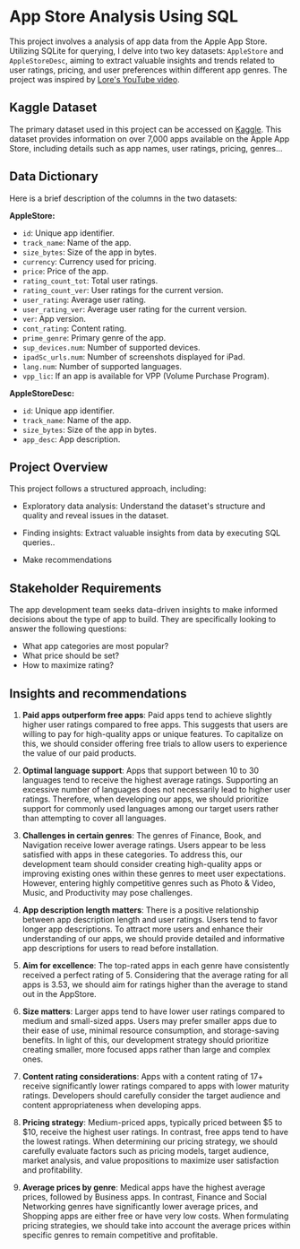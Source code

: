 # App Store Analysis Using SQL

This project involves a analysis of app data from the Apple App Store. Utilizing SQLite for querying, I delve into two key datasets: `AppleStore` and `AppleStoreDesc`, aiming to extract valuable insights and trends related to user ratings, pricing, and user preferences within different app genres. The project was inspired by [Lore's YouTube video](https://www.youtube.com/watch?v=EKOWoInn46A&t=754s).

## Kaggle Dataset

The primary dataset used in this project can be accessed on [Kaggle](https://www.kaggle.com/datasets/ramamet4/app-store-apple-data-set-10k-apps). This dataset provides information on over 7,000 apps available on the Apple App Store, including details such as app names, user ratings, pricing, genres...

## Data Dictionary

Here is a brief description of the columns in the two datasets:

**AppleStore:**

- `id`: Unique app identifier.
- `track_name`: Name of the app.
- `size_bytes`: Size of the app in bytes.
- `currency`: Currency used for pricing.
- `price`: Price of the app.
- `rating_count_tot`: Total user ratings.
- `rating_count_ver`: User ratings for the current version.
- `user_rating`: Average user rating.
- `user_rating_ver`: Average user rating for the current version.
- `ver`: App version.
- `cont_rating`: Content rating.
- `prime_genre`: Primary genre of the app.
- `sup_devices.num`: Number of supported devices.
- `ipadSc_urls.num`: Number of screenshots displayed for iPad.
- `lang.num`: Number of supported languages.
- `vpp_lic`: If an app is available for VPP (Volume Purchase Program).

**AppleStoreDesc:**

- `id`: Unique app identifier.
- `track_name`: Name of the app.
- `size_bytes`: Size of the app in bytes.
- `app_desc`: App description.

## Project Overview
This project follows a structured approach, including:

- Exploratory data analysis: Understand the dataset's structure and quality and reveal issues in the dataset.

- Finding insights: Extract valuable insights from data by executing SQL queries..

- Make recommendations

## Stakeholder Requirements
The app development team seeks data-driven insights to make informed decisions about the type of app to build. They are specifically looking to answer the following questions:
- What app categories are most popular?
- What price should be set?
- How to maximize rating?

## Insights and recommendations

1. **Paid apps outperform free apps**: 
Paid apps tend to achieve slightly higher user ratings compared to free apps. This suggests that users are willing to pay for high-quality apps or unique features. To capitalize on this, we should consider offering free trials to allow users to experience the value of our paid products.

2. **Optimal language support**: 
Apps that support between 10 to 30 languages tend to receive the highest average ratings. Supporting an excessive number of languages does not necessarily lead to higher user ratings. Therefore, when developing our apps, we should prioritize support for commonly used languages among our target users rather than attempting to cover all languages.

3. **Challenges in certain genres**: 
The genres of Finance, Book, and Navigation receive lower average ratings. Users appear to be less satisfied with apps in these categories. To address this, our development team should consider creating high-quality apps or improving existing ones within these genres to meet user expectations. However, entering highly competitive genres such as Photo & Video, Music, and Productivity may pose challenges.

4. **App description length matters**: 
There is a positive relationship between app description length and user ratings. Users tend to favor longer app descriptions. To attract more users and enhance their understanding of our apps, we should provide detailed and informative app descriptions for users to read before installation.

5. **Aim for excellence**: 
The top-rated apps in each genre have consistently received a perfect rating of 5. Considering that the average rating for all apps is 3.53, we should aim for ratings higher than the average to stand out in the AppStore.

6. **Size matters**:
Larger apps tend to have lower user ratings compared to medium and small-sized apps. Users may prefer smaller apps due to their ease of use, minimal resource consumption, and storage-saving benefits. In light of this, our development strategy should prioritize creating smaller, more focused apps rather than large and complex ones.

7. **Content rating considerations**: 
Apps with a content rating of 17+ receive significantly lower ratings compared to apps with lower maturity ratings. Developers should carefully consider the target audience and content appropriateness when developing apps.

8. **Pricing strategy**: 
Medium-priced apps, typically priced between $5 to $10, receive the highest user ratings. In contrast, free apps tend to have the lowest ratings. When determining our pricing strategy, we should carefully evaluate factors such as pricing models, target audience, market analysis, and value propositions to maximize user satisfaction and profitability.

9. **Average prices by genre**: 
Medical apps have the highest average prices, followed by Business apps. In contrast, Finance and Social Networking genres have significantly lower average prices, and Shopping apps are either free or have very low costs. When formulating pricing strategies, we should take into account the average prices within specific genres to remain competitive and profitable.


